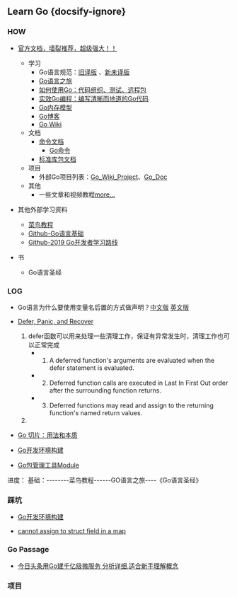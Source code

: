 ## Learn Go {docsify-ignore}

### HOW

* [官方文档，墙裂推荐，超级强大！！](https://go-zh.org/doc/)
    * 学习
        * Go语言规范：[旧译版](https://go-zh.org/ref/spec.old) 、[新未译版](https://go-zh.org/ref/spec)
        * [Go语言之旅](https://tour.go-zh.org/welcome/1)
        * [如何使用Go：代码组织、测试、远程包](https://go-zh.org/doc/code.html)
        * [实效Go编程：编写清晰而地道的Go代码](https://go-zh.org/doc/effective_go.html)
        * [Go内存模型](https://go-zh.org/ref/mem)
        * [Go博客](https://blog.golang.org/)
        * [Go Wiki](https://github.com/golang/go/wiki)
    * 文档
        * [命令文档](https://go-zh.org/doc/cmd)
            * [Go命令](https://go-zh.org/cmd/go/)
        * [标准库包文档](https://go-zh.org/pkg/)
    * 项目
        * 外部Go项目列表：[Go_Wiki_Project](https://github.com/golang/go/wiki/Projects)、[Go_Doc](https://godoc.org/)
    * 其他
        * 一些文章和视频教程[more...](https://go-zh.org/doc/)
    
* 其他外部学习资料
    * [菜鸟教程](https://www.runoob.com/go/go-tutorial.html)
    - [Github-Go语言基础](https://github.com/unknwon/go-fundamental-programming)
    - [Github-2019 Go开发者学习路线](https://github.com/Quorafind/golang-developer-roadmap-cn)

* 书
    * Go语言圣经
    


### LOG

* Go语言为什么要使用变量名后置的方式做声明？[中文版](https://studygolang.com/articles/3855) [英文版](https://blog.go-zh.org/gos-declaration-syntax)
* [Defer, Panic, and Recover](https://blog.go-zh.org/defer-panic-and-recover)
  
    1. defer函数可以用来处理一些清理工作，保证有异常发生时，清理工作也可以正常完成
        * 1. A deferred function's arguments are evaluated when the defer statement is evaluated.
        * 2. Deferred function calls are executed in Last In First Out order after the surrounding function returns.
        * 3. Deferred functions may read and assign to the returning function's named return values.
    2.
    
* [Go 切片：用法和本质](https://blog.go-zh.org/go-slices-usage-and-internals)

* [Go开发环境构建](content/go_dev_enviroment.md)

* [Go包管理工具Module](content/go_modules.md)

进度：
    基础：--------菜鸟教程------GO语言之旅----《Go语言圣经》


### 踩坑

* [Go开发环境构建]()

* [cannot assign to struct field in a map](https://stackoverflow.com/questions/32751537/why-do-i-get-a-cannot-assign-error-when-setting-value-to-a-struct-as-a-value-i)

### Go Passage

* [今日头条用Go建千亿级微服务 分析详细,适合新手理解概念](https://studygolang.com/topics/6178#commentForm)

### 项目

